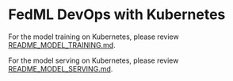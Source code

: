# FedML DevOps with Kubernetes

For the model training on Kubernetes, please review [README_MODEL_TRAINING.md](https://github.com/FedML-AI/FedML/blob/master/installation/install_on_k8s/README_MODEL_TRAINING.md).

For the model serving on Kubernetes, please review [README_MODEL_SERVING.md](https://github.com/FedML-AI/FedML/blob/master/installation/install_on_k8s/README_MODEL_SERVING.md).